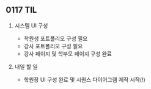 ## 0117 TIL
1. 시스템 UI 구성
    - 학원생 포트폴리오 구성 필요
    - 강사 포트폴리오 구성 필요
    - 강사 페이지 및 학부모 페이지 구성 완료

2. 내일 할 일
    - 학원장 UI 구성 완료 및 시퀀스 다이어그램 제작 시작(!)
